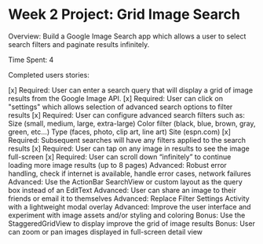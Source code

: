 <h1> Week 2 Project: Grid Image Search </h1>

<bold>Overview:</bold> Build a Google Image Search app which allows a user to select search filters and paginate results infinitely.

Time Spent: 4

Completed users stories:

[x] Required: User can enter a search query that will display a grid of image results from the Google Image API.
[x] Required: User can click on "settings" which allows selection of advanced search options to filter results
[x] Required: User can configure advanced search filters such as:
              Size (small, medium, large, extra-large)
              Color filter (black, blue, brown, gray, green, etc...)
              Type (faces, photo, clip art, line art)
              Site (espn.com)
[x] Required: Subsequent searches will have any filters applied to the search results
[x] Required: User can tap on any image in results to see the image full-screen
[x] Required: User can scroll down “infinitely” to continue loading more image results (up to 8 pages)
Advanced: Robust error handling, check if internet is available, handle error cases, network failures
Advanced: Use the ActionBar SearchView or custom layout as the query box instead of an EditText
Advanced: User can share an image to their friends or email it to themselves
Advanced: Replace Filter Settings Activity with a lightweight modal overlay
Advanced: Improve the user interface and experiment with image assets and/or styling and coloring
Bonus: Use the StaggeredGridView to display improve the grid of image results
Bonus: User can zoom or pan images displayed in full-screen detail view
